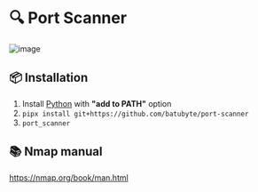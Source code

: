 # 🔍 Port Scanner
![image](https://github.com/user-attachments/assets/31e01990-7348-4016-bd61-97a737fc0941)

## 📦 Installation
1. Install [Python](https://www.python.org/downloads) with **"add to PATH"** option
2. ``pipx install git+https://github.com/batubyte/port-scanner``
3. ``port_scanner``

## 📚 Nmap manual
https://nmap.org/book/man.html

